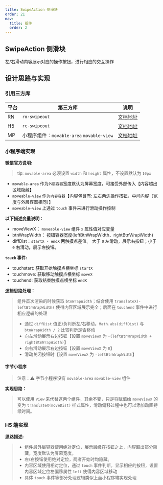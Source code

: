 ```yaml
---
title: SwipeAction 侧滑块
order: 21
nav:
  title: 组件
  order: 2
---
```


## SwipeAction 侧滑块

左/右滑动内容展示对应的操作按钮，进行相应的交互操作

## 设计思路与实现

### 引用三方库

| 平台 | 第三方库                                  | 说明                                                                                     |
| ---- | ----------------------------------------- | ---------------------------------------------------------------------------------------- |
| RN   | `rn-swipeout`                             | [文档地址](https://www.npmjs.com/package/rn-swipeout)                                    |
| H5   | `rc-swipeout`                             | [文档地址](https://www.npmjs.com/package/rc-swipeout)                                    |
| MP   | 小程序组件：`movable-area` `movable-view` | [文档地址](https://developers.weixin.qq.com/miniprogram/dev/component/movable-area.html) |

### 小程序端实现

**微信官方说明:**

> tip: `movable-area` 必须设置 `width` 和 `height` 属性，不设置默认为 `10px`

- `movable-area` 作为`外层容器`宽度默认为屏幕宽度，可接受外部传入【内容超出区域隐藏】
- `moveable-view` 作为`内容容器`【内容包含有: 左右两边操作按钮，中间内容（宽度与外层容器相同）】
- `moveable-view` 上通过 `touch` 事件来进行滑动操作控制

**以下描述变量说明：**

- moveViewX： `moveable-view` 组件 `x` 属性值对应变量
- btnWrapWidth： 按钮容器宽度(leftBtnWrapWidth、rightBtnWrapWidth)
- diffDist：`startX - endX` 两触摸点差值。 大于 `0` 左滑动，展示右按钮；小于 `0` 右滑动，展示左按钮。

**`touch` 事件:**

- touchstart: 获取开始触摸点横坐标 `startX`
- touchmove: 获取移动触摸点横坐标 `moveX`
- touchend: 获取结束触摸点横坐标 `endX`

**逻辑思路处理：**

> 组件首次渲染的时候获取 `btnWrapWidth`；结合使用 `translateX(-leftBtnWrapWidth)` 使得内容区域展示完全；后面在 `touchend` 事件中进行相应逻辑的处理
>
> - 通过 `diffDist` 值正/负判断左/右移动，`Math.abs(diffDist)` 与 `btnWrapWidth / 2` 比较判断是否移动
> - 向左滑动展示右边按钮【设置 `moveViewX` 为 `-(leftBtnWrapWidth + rightBtnWrapWidth)`】
> - 向右滑动展示右边按钮【设置 `moveViewX` 为 `0`】
> - 滑动关闭按钮时【设置 `moveViewX` 为 `-leftBtnWrapWidth`】

#### 字节小程序

> 注意：⚠️ 字节小程序没有 `movable-area` `movable-view` 组件

**实现思路：**

> 可以使用 `View` 来代替这两个组件，其余不变，只是将赋值给 `moveViewX` 的变为 `translateX(moveDist)` 样式属性，滑动偏移过程中也可以添加动画持续时间。

### H5 端实现

**思路描述:**

> - 组件最外层容器使用绝对定位，展示层级在按钮之上，内容超出部分隐藏，宽度默认为屏幕宽度。
> - 左/右按钮使用绝对定位，两者开始时均隐藏。
> - 内容区域使用相对定位，通过 `touch` 事件判断，显示相应的按钮，设置内容区域定位左偏移属性 `left` 使得内容区域移动
> - 具体 `touch` 事件等部分处理逻辑类似上面小程序端实现处理
